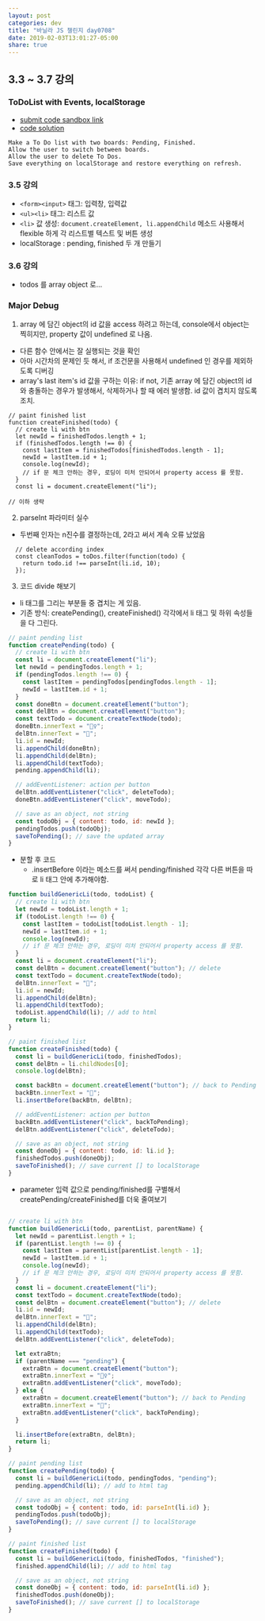 ```yaml
---
layout: post
categories: dev
title: "바닐라 JS 챌린지 day0708"
date: 2019-02-03T13:01:27-05:00
share: true
---
```



## 3.3 ~ 3.7 강의

### ToDoList with Events, localStorage

- [submit code sandbox link](https://codesandbox.io/s/empty-blueprint-c2guw)
- [code solution](https://codesandbox.io/s/day-eight-nine-solution-8817f)

```
Make a To Do list with two boards: Pending, Finished.
Allow the user to switch between boards.
Allow the user to delete To Dos.
Save everything on localStorage and restore everything on refresh.
```

### 3.5 강의
- `<form><input>` 태그: 입력창, 입력값
- `<ul><li>` 태그: 리스트 값 
- `<li>` 값 생성: `document.createElement, li.appendChild` 메소드 사용해서 flexible 하게 각 리스트별 텍스트 및 버튼 생성
- localStorage : pending, finished 두 개 만들기

### 3.6 강의
- todos 를 array object 로...


### Major Debug

1. array 에 담긴 object의 id 값을 access 하려고 하는데, console에서 object는 찍히지만, property 값이 undefined 로 나옴. 
- 다른 함수 안에서는 잘 실행되는 것을 확인
- 아마 시간차의 문제인 듯 해서, if 조건문을 사용해서 undefined 인 경우를 제외하도록 디버깅
- array's last item's id 값을 구하는 이유: if not, 기존 array 에 담긴 object의 id 와 충돌하는 경우가 발생해서, 삭제하거나 할 때 에러 발생함. id 값이 겹치지 않도록 조치.
```
// paint finished list
function createFinished(todo) {
  // create li with btn
  let newId = finishedTodos.length + 1;
  if (finishedTodos.length !== 0) {
    const lastItem = finishedTodos[finishedTodos.length - 1];
    newId = lastItem.id + 1;
    console.log(newId);
    // if 문 체크 안하는 경우, 로딩이 미처 안되어서 property access 를 못함.
  }
  const li = document.createElement("li");

// 이하 생략
```

2. parseInt 파라미터 실수
- 두번째 인자는 n진수를 결정하는데, 2라고 써서 계속 오류 났었음
```
  // delete according index
  const cleanTodos = toDos.filter(function(todo) {
    return todo.id !== parseInt(li.id, 10);
  });
```

3. 코드 divide 해보기

- li 태그를 그리는 부분들 중 겹치는 게 있음.
- 기존 방식: createPending(), createFinished() 각각에서 li 태그 및 하위 속성들을 다 그린다.
```js
// paint pending list
function createPending(todo) {
  // create li with btn
  const li = document.createElement("li");
  let newId = pendingTodos.length + 1;
  if (pendingTodos.length !== 0) {
    const lastItem = pendingTodos[pendingTodos.length - 1];
    newId = lastItem.id + 1;
  }
  const doneBtn = document.createElement("button");
  const delBtn = document.createElement("button");
  const textTodo = document.createTextNode(todo);
  doneBtn.innerText = "🙆‍♀️";
  delBtn.innerText = "🙅";
  li.id = newId;
  li.appendChild(doneBtn);
  li.appendChild(delBtn);
  li.appendChild(textTodo);
  pending.appendChild(li);

  // addEventListener: action per button
  delBtn.addEventListener("click", deleteTodo);
  doneBtn.addEventListener("click", moveTodo);

  // save as an object, not string
  const todoObj = { content: todo, id: newId };
  pendingTodos.push(todoObj);
  saveToPending(); // save the updated array
}
```
- 분할 후 코드
  - .insertBefore 이라는 메소드를 써서 pending/finished 각각 다른 버튼을 따로 li 태그 안에 추가해야함.

```js
function buildGenericLi(todo, todoList) {
  // create li with btn
  let newId = todoList.length + 1;
  if (todoList.length !== 0) {
    const lastItem = todoList[todoList.length - 1];
    newId = lastItem.id + 1;
    console.log(newId);
    // if 문 체크 안하는 경우, 로딩이 미처 안되어서 property access 를 못함.
  }
  const li = document.createElement("li");
  const delBtn = document.createElement("button"); // delete
  const textTodo = document.createTextNode(todo);
  delBtn.innerText = "🙅";
  li.id = newId;
  li.appendChild(delBtn);
  li.appendChild(textTodo);
  todoList.appendChild(li); // add to html
  return li;
}

// paint finished list
function createFinished(todo) {
  const li = buildGenericLi(todo, finishedTodos);
  const delBtn = li.childNodes[0];
  console.log(delBtn);

  const backBtn = document.createElement("button"); // back to Pending
  backBtn.innerText = "🤷";
  li.insertBefore(backBtn, delBtn);

  // addEventListener: action per button
  backBtn.addEventListener("click", backToPending);
  delBtn.addEventListener("click", deleteTodo);

  // save as an object, not string
  const doneObj = { content: todo, id: li.id };
  finishedTodos.push(doneObj);
  saveToFinished(); // save current [] to localStorage
}
```

- parameter 입력 값으로 pending/finished를 구별해서 createPending/createFinished를 더욱 줄여보기
```js

// create li with btn
function buildGenericLi(todo, parentList, parentName) {
  let newId = parentList.length + 1;
  if (parentList.length !== 0) {
    const lastItem = parentList[parentList.length - 1];
    newId = lastItem.id + 1;
    console.log(newId);
    // if 문 체크 안하는 경우, 로딩이 미처 안되어서 property access 를 못함.
  }
  const li = document.createElement("li");
  const textTodo = document.createTextNode(todo);
  const delBtn = document.createElement("button"); // delete
  li.id = newId;
  delBtn.innerText = "🙅";
  li.appendChild(delBtn);
  li.appendChild(textTodo);
  delBtn.addEventListener("click", deleteTodo);

  let extraBtn;
  if (parentName === "pending") {
    extraBtn = document.createElement("button");
    extraBtn.innerText = "🙆‍♀️";
    extraBtn.addEventListener("click", moveTodo);
  } else {
    extraBtn = document.createElement("button"); // back to Pending
    extraBtn.innerText = "🤷";
    extraBtn.addEventListener("click", backToPending);
  }

  li.insertBefore(extraBtn, delBtn);
  return li;
}

// paint pending list
function createPending(todo) {
  const li = buildGenericLi(todo, pendingTodos, "pending");
  pending.appendChild(li); // add to html tag

  // save as an object, not string
  const todoObj = { content: todo, id: parseInt(li.id) };
  pendingTodos.push(todoObj);
  saveToPending(); // save current [] to localStorage
}

// paint finished list
function createFinished(todo) {
  const li = buildGenericLi(todo, finishedTodos, "finished");
  finished.appendChild(li); // add to html tag

  // save as an object, not string
  const doneObj = { content: todo, id: parseInt(li.id) };
  finishedTodos.push(doneObj);
  saveToFinished(); // save current [] to localStorage
}
```
